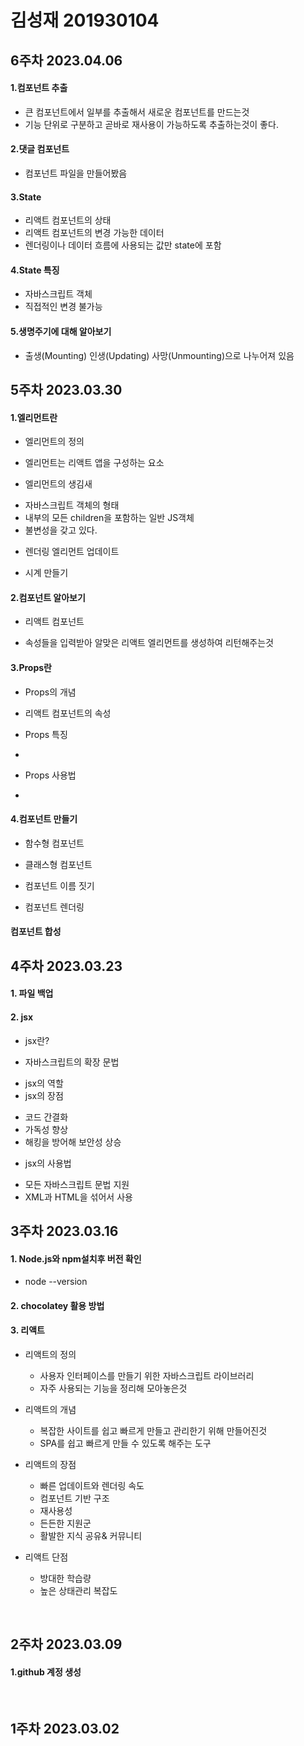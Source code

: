 # 김성재 201930104

## 6주차 2023.04.06
#### 1.컴포넌트 추출
+ 큰 컴포넌트에서 일부를 추출해서 새로운 컴포넌트를 만드는것
+ 기능 단위로 구분하고 곧바로 재사용이 가능하도록 추출하는것이 좋다.

#### 2.댓글 컴포넌트
+ 컴포넌트 파일을 만들어봤음

#### 3.State
+ 리액트 컴포넌트의 상태
+ 리액트 컴포넌트의 변경 가능한 데이터
+ 렌더링이나 데이터 흐름에 사용되는 값만  state에 포함

#### 4.State 특징
+ 자바스크립트 객체
+ 직접적인 변경 불가능

#### 5.생명주기에 대해 알아보기
+ 출생(Mounting) 인생(Updating) 사망(Unmounting)으로 나누어져 있음

## 5주차 2023.03.30
#### 1.엘리먼트란
+ 엘리먼트의 정의
- 엘리먼트는 리액트 앱을 구성하는 요소

+ 엘리먼트의 생김새
- 자바스크립트 객체의 형태 
- 내부의 모든 children을 포함하는 일반 JS객체
-  불변성을 갖고 있다.

+ 렌더링 엘리먼트 업데이트
- 시계 만들기

#### 2.컴포넌트 알아보기
+ 리액트 컴포넌트
- 속성들을 입력받아 알맞은 리액트 엘리먼트를 생성하여 리턴해주는것


#### 3.Props란
+ Props의 개념
- 리액트 컴포넌트의 속성
+ Props 특징
- 
+ Props 사용법
- 
#### 4.컴포넌트 만들기
+ 함수형 컴포넌트

+ 클래스형 컴포넌트

+ 컴포넌트 이름 짓기

+ 컴포넌트 렌더링


#### 컴포넌트 합성


## 4주차 2023.03.23
#### 1. 파일 백업

#### 2. jsx
+ jsx란?
- 자바스크립트의 확장 문법
+ jsx의 역할
+ jsx의 장점
- 코드 간결화
- 가독성 향상
- 해킹을 방어해 보안성 상승
+ jsx의 사용법
- 모든 자바스크립트 문법 지원
- XML과 HTML을 섞어서 사용

## 3주차 2023.03.16
#### 1. Node.js와 npm설치후 버전 확인
 + node --version
#### 2. chocolatey 활용 방법
#### 3. 리액트
 + 리액트의 정의 
   - 사용자 인터페이스를 만들기 위한 자바스크립트 라이브러리
   - 자주 사용되는 기능을 정리해 모아놓은것


 + 리액트의 개념
   - 복잡한 사이트를 쉽고 빠르게 만들고 관리한기 위해 만들어진것
   - SPA를 쉽고 빠르게 만들 수 있도록 해주는 도구

 + 리액트의 장점
    - 빠른 업데이트와 렌더링 속도
    - 컴포넌트 기반 구조
    - 재사용성
    - 든든한 지원군
    - 활발한 지식 공유& 커뮤니티

 + 리액트 단점
   - 방대한 학습량
   - 높은 상태관리 복잡도

<br>

## 2주차 2023.03.09
#### 1.github 계정 생성 

<br>

## 1주차 2023.03.02